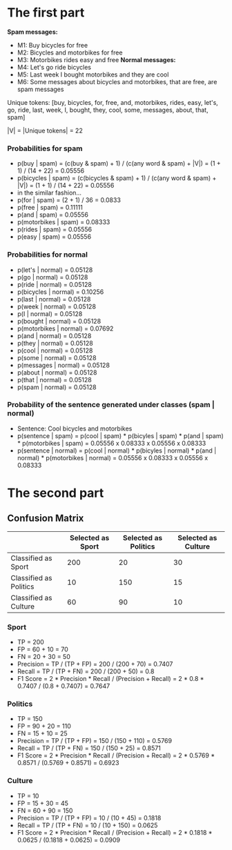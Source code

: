# The first part

**Spam messages:**
- M1: Buy bicycles for free
- M2: Bicycles and motorbikes for free
- M3: Motorbikes rides easy and free
**Normal messages:**
- M4: Let's go ride bicycles
- M5: Last week I bought motorbikes and they are cool
- M6: Some messages about bicycles and motorbikes, that are free, are spam messages

Unique tokens: [buy, bicycles, for, free, and, motorbikes, rides, easy, let's, go, ride, last, week, I, bought, they, cool, some, messages, about, that, spam]

|V| = |Unique tokens| = 22

### Probabilities for spam
- p(buy | spam) = (c(buy & spam) + 1) / (c(any word & spam) + |V|) = (1 + 1) / (14 + 22) = 0.05556
- p(bicycles | spam) = (c(bicycles & spam) + 1) / (c(any word & spam) + |V|) = (1 + 1) / (14 + 22) = 0.05556
- in the similar fashion...
- p(for | spam) = (2 + 1) / 36 = 0.0833
- p(free | spam) = 0.11111
- p(and | spam) = 0.05556
- p(motorbikes | spam) = 0.08333
- p(rides | spam) = 0.05556
- p(easy | spam) = 0.05556

### Probabilities for normal
- p(let's | normal) = 0.05128
- p(go | normal) = 0.05128
- p(ride | normal) = 0.05128
- p(bicycles | normal) = 0.10256
- p(last | normal) = 0.05128
- p(week | normal) = 0.05128
- p(I | normal) = 0.05128
- p(bought | normal) = 0.05128
- p(motorbikes | normal) = 0.07692
- p(and | normal) = 0.05128
- p(they | normal) = 0.05128
- p(cool | normal) = 0.05128
- p(some | normal) = 0.05128
- p(messages | normal) = 0.05128
- p(about | normal) = 0.05128
- p(that | normal) = 0.05128
- p(spam | normal) = 0.05128

### Probability of the sentence generated under classes (spam | normal)
- Sentence: Cool bicycles and motorbikes
- p(sentence | spam) = p(cool | spam) * p(bicyles | spam) * p(and | spam) * p(motorbikes | spam) = 0.05556 x 0.08333 x 0.05556 x 0.08333 
- p(sentence | normal) = p(cool | normal) * p(bicyles | normal) * p(and | normal) * p(motorbikes | normal) = 0.05556 x 0.08333 x 0.05556 x 0.08333 


# The second part

## Confusion Matrix

|                       | Selected as Sport | Selected as Politics | Selected as Culture |
|-----------------------|-------------------|----------------------|---------------------|
| Classified as Sport      | 200               | 20                   | 30                  |
| Classified as Politics   | 10                | 150                  | 15                  |
| Classified as Culture     | 60                | 90                   | 10                  |

### Sport
- TP = 200
- FP = 60 + 10 = 70
- FN = 20 + 30 = 50
- Precision = TP / (TP + FP) = 200 / (200 + 70) = 0.7407
- Recall = TP / (TP + FN) = 200 / (200 + 50) = 0.8
- F1 Score = 2 * Precision * Recall / (Precision + Recall) = 2 * 0.8 * 0.7407 / (0.8 + 0.7407) = 0.7647

### Politics
- TP = 150
- FP = 90 + 20 = 110
- FN = 15 + 10 = 25
- Precision = TP / (TP + FP) = 150 / (150 + 110) = 0.5769
- Recall = TP / (TP + FN) = 150 / (150 + 25) = 0.8571
- F1 Score = 2 * Precision * Recall / (Precision + Recall) = 2 * 0.5769 * 0.8571 / (0.5769 + 0.8571) = 0.6923

### Culture
- TP = 10
- FP = 15 + 30 = 45
- FN = 60 + 90 = 150
- Precision = TP / (TP + FP) = 10 / (10 + 45) = 0.1818
- Recall = TP / (TP + FN) = 10 / (10 + 150) = 0.0625
- F1 Score = 2 * Precision * Recall / (Precision + Recall) = 2 * 0.1818 * 0.0625 / (0.1818 + 0.0625) = 0.0909
